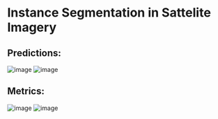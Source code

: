 # Instance Segmentation in Sattelite Imagery

## Predictions:
![image](https://github.com/user-attachments/assets/1b3889b9-86b2-4a46-a31d-7b3a02a63b8a)
![image](https://github.com/user-attachments/assets/51f006b2-2d64-496a-9ffd-ea95d28a17bf)

## Metrics: 
![image](https://github.com/user-attachments/assets/5aa1b305-b243-4953-8874-2934696f1d15)
![image](https://github.com/user-attachments/assets/94066f00-3ec8-48fb-b46f-e51f895a54c9)






